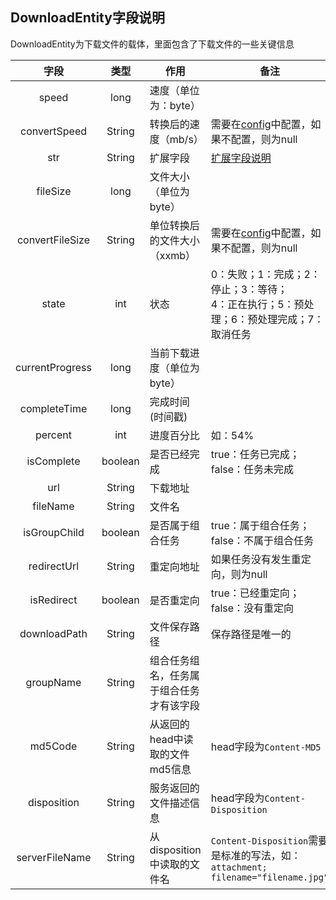 <!-- ex_nonav -->
## DownloadEntity字段说明
DownloadEntity为下载文件的载体，里面包含了下载文件的一些关键信息

| 字段 | 类型 | 作用 | 备注 |
| :----: | :----: | ---- | ---- |
| speed | long | 速度（单位为：byte）| |
| convertSpeed | String | 转换后的速度（mb/s）| 需要在[config](http://aria.laoyuyu.me/aria_doc/start/config.html)中配置，如果不配置，则为null |
| str | String | 扩展字段 | [扩展字段说明](http://aria.laoyuyu.me/aria_doc/api/extend_field.html) |
| fileSize | long | 文件大小（单位为byte） | |
| convertFileSize | String | 单位转换后的文件大小（xxmb） | 需要在[config](http://aria.laoyuyu.me/aria_doc/start/config.html)中配置，如果不配置，则为null |
| state | int | 状态 | 0：失败；1：完成；2：停止；3：等待；<br> 4：正在执行；5：预处理；6：预处理完成；7：取消任务 |
| currentProgress | long | 当前下载进度（单位为byte） | |
| completeTime | long | 完成时间(时间戳) | |
| percent | int | 进度百分比 | 如：54% |
| isComplete | boolean | 是否已经完成 | true：任务已完成；false：任务未完成 |
| url | String | 下载地址 | |
| fileName | String | 文件名 | |
| isGroupChild | boolean | 是否属于组合任务 | true：属于组合任务；false：不属于组合任务 |
| redirectUrl | String | 重定向地址 | 如果任务没有发生重定向，则为null |
| isRedirect | boolean | 是否重定向 | true：已经重定向；false：没有重定向 |
| downloadPath | String | 文件保存路径 | 保存路径是唯一的 |
| groupName | String | 组合任务组名，任务属于组合任务才有该字段 |
| md5Code | String | 从返回的head中读取的文件md5信息 | head字段为`Content-MD5` |
| disposition | String | 服务返回的文件描述信息 | head字段为`Content-Disposition` |
| serverFileName | String | 从disposition中读取的文件名 | `Content-Disposition`需要是标准的写法，如：`attachment; filename="filename.jpg"` |